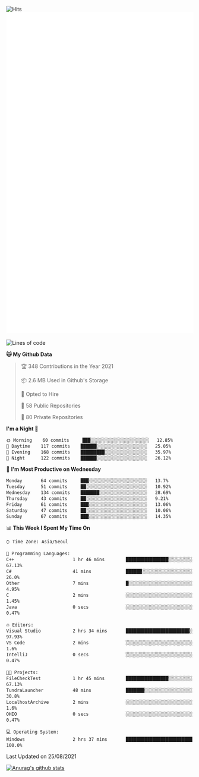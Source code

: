 ![Hits](https://hits.seeyoufarm.com/api/count/incr/badge.svg?url=https%3A%2F%2Fgithub.com%2Fkokose1234&count_bg=%2379C83D&title_bg=%23555555&icon=apple.svg&icon_color=%23E7E7E7&title=hits&edge_flat=false)
<br/>
![Metrics](https://github.com/kokose1234/kokose1234/blob/main/github-metrics.svg)

<!--START_SECTION:waka-->
![Lines of code](https://img.shields.io/badge/From%20Hello%20World%20I%27ve%20Written-12.4%20million%20lines%20of%20code-blue)

**🐱 My Github Data** 

> 🏆 348 Contributions in the Year 2021
 > 
> 📦 2.6 MB Used in Github's Storage 
 > 
> 💼 Opted to Hire
 > 
> 📜 58 Public Repositories 
 > 
> 🔑 80 Private Repositories  
 > 
**I'm a Night 🦉** 

```text
🌞 Morning    60 commits     ███░░░░░░░░░░░░░░░░░░░░░░   12.85% 
🌆 Daytime    117 commits    ██████░░░░░░░░░░░░░░░░░░░   25.05% 
🌃 Evening    168 commits    █████████░░░░░░░░░░░░░░░░   35.97% 
🌙 Night      122 commits    ██████░░░░░░░░░░░░░░░░░░░   26.12%

```
📅 **I'm Most Productive on Wednesday** 

```text
Monday       64 commits     ███░░░░░░░░░░░░░░░░░░░░░░   13.7% 
Tuesday      51 commits     ██░░░░░░░░░░░░░░░░░░░░░░░   10.92% 
Wednesday    134 commits    ███████░░░░░░░░░░░░░░░░░░   28.69% 
Thursday     43 commits     ██░░░░░░░░░░░░░░░░░░░░░░░   9.21% 
Friday       61 commits     ███░░░░░░░░░░░░░░░░░░░░░░   13.06% 
Saturday     47 commits     ██░░░░░░░░░░░░░░░░░░░░░░░   10.06% 
Sunday       67 commits     ███░░░░░░░░░░░░░░░░░░░░░░   14.35%

```


📊 **This Week I Spent My Time On** 

```text
⌚︎ Time Zone: Asia/Seoul

💬 Programming Languages: 
C++                      1 hr 46 mins        ████████████████░░░░░░░░░   67.13% 
C#                       41 mins             ██████░░░░░░░░░░░░░░░░░░░   26.0% 
Other                    7 mins              █░░░░░░░░░░░░░░░░░░░░░░░░   4.95% 
C                        2 mins              ░░░░░░░░░░░░░░░░░░░░░░░░░   1.45% 
Java                     0 secs              ░░░░░░░░░░░░░░░░░░░░░░░░░   0.47%

🔥 Editors: 
Visual Studio            2 hrs 34 mins       ████████████████████████░   97.93% 
VS Code                  2 mins              ░░░░░░░░░░░░░░░░░░░░░░░░░   1.6% 
IntelliJ                 0 secs              ░░░░░░░░░░░░░░░░░░░░░░░░░   0.47%

🐱‍💻 Projects: 
FileCheckTest            1 hr 45 mins        ████████████████░░░░░░░░░   67.13% 
TundraLauncher           48 mins             ███████░░░░░░░░░░░░░░░░░░   30.8% 
LocalhostArchive         2 mins              ░░░░░░░░░░░░░░░░░░░░░░░░░   1.6% 
OHIO                     0 secs              ░░░░░░░░░░░░░░░░░░░░░░░░░   0.47%

💻 Operating System: 
Windows                  2 hrs 37 mins       █████████████████████████   100.0%

```


 Last Updated on 25/08/2021
<!--END_SECTION:waka-->

[![Anurag's github stats](https://github-readme-stats.vercel.app/api?username=kokose1234&theme=dracula)](https://github.com/anuraghazra/github-readme-stats)



	
